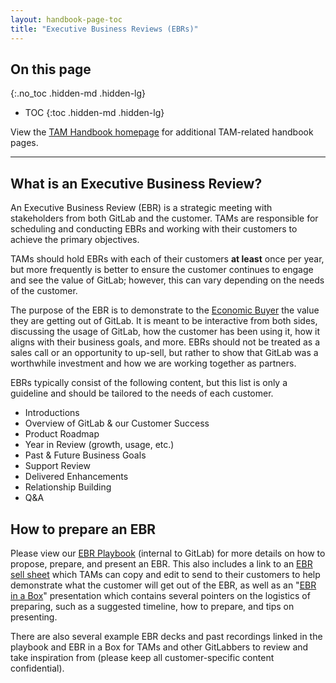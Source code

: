 ```yaml
---
layout: handbook-page-toc
title: "Executive Business Reviews (EBRs)"
---
```


## On this page
{:.no_toc .hidden-md .hidden-lg}

- TOC
{:toc .hidden-md .hidden-lg}

View the [TAM Handbook homepage](/handbook/customer-success/tam/) for additional TAM-related handbook pages.

---

## What is an Executive Business Review?

An Executive Business Review (EBR) is a strategic meeting with stakeholders from both GitLab and the customer. TAMs are responsible for scheduling and conducting EBRs and working with their customers to achieve the primary objectives.

TAMs should hold EBRs with each of their customers **at least** once per year, but more frequently is better to ensure the customer continues to engage and see the value of GitLab; however, this can vary depending on the needs of the customer.

The purpose of the EBR is to demonstrate to the [Economic Buyer](https://about.gitlab.com/handbook/sales/#capturing-meddpicc-questions-for-deeper-qualification) the value they are getting out of GitLab. It is meant to be interactive from both sides, discussing the usage of GitLab, how the customer has been using it, how it aligns with their business goals, and more. EBRs should not be treated as a sales call or an opportunity to up-sell, but rather to show that GitLab was a worthwhile investment and how we are working together as partners.

EBRs typically consist of the following content, but this list is only a guideline and should be tailored to the needs of each customer.

- Introductions
- Overview of GitLab & our Customer Success
- Product Roadmap
- Year in Review (growth, usage, etc.)
- Past & Future Business Goals
- Support Review
- Delivered Enhancements
- Relationship Building
- Q&A

## How to prepare an EBR

Please view our [EBR Playbook](https://docs.google.com/spreadsheets/d/1nGjXMaeAFWEOGdsm2DPW-yZEIelG4sy46pX9PbX4a78/edit#gid=0) (internal to GitLab) for more details on how to propose, prepare, and present an EBR. This also includes a link to an [EBR sell sheet](https://docs.google.com/document/d/1jHdzEES5R2wEo6qEXeDCoDeLU1Ad41tULpJpEm3kUmQ/edit) which TAMs can copy and edit to send to their customers to help demonstrate what the customer will get out of the EBR, as well as an "[EBR in a Box](https://docs.google.com/presentation/d/1V3wzIZ9j6pVUbXpSeJgA_Lk-97C7_vr8NUJWk4J0__s/edit?usp=sharing)" presentation which contains several pointers on the logistics of preparing, such as a suggested timeline, how to prepare, and tips on presenting.

There are also several example EBR decks and past recordings linked in the playbook and EBR in a Box for TAMs and other GitLabbers to review and take inspiration from (please keep all customer-specific content confidential).
